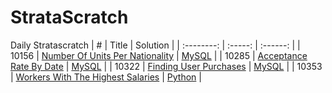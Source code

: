 # StrataScratch
Daily Stratascratch
| #        | Title    |   Solution     |
| :--------:   | :-----:   |  :------: |
|   10156      |   [Number Of Units Per Nationality](https://platform.stratascratch.com/coding/10156-number-of-units-per-nationality?code_type=3) |    [MySQL](./MySQL/NumberOfUnitsPerNationality.sql) |
|   10285      |   [Acceptance Rate By Date](https://platform.stratascratch.com/coding/10285-acceptance-rate-by-date?code_type=3) |    [MySQL](./MySQL/AcceptanceRateByDate.sql) |
|   10322      |   [Finding User Purchases](https://platform.stratascratch.com/coding/10322-finding-user-purchases?code_type=3) |    [MySQL](./MySQL/FindingUserPurchases.sql) |
|   10353      |   [Workers With The Highest Salaries](https://platform.stratascratch.com/coding/10353-workers-with-the-highest-salaries?code_type=3) |    [Python](./Python/Workers_With_The_Highest_Salaries.py) |